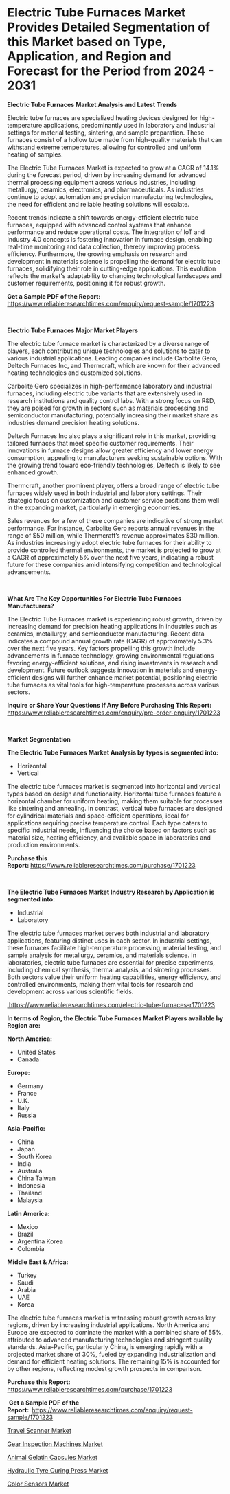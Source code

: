 <p><h1>Electric Tube Furnaces Market Provides Detailed Segmentation of this Market based on Type, Application, and Region and Forecast for the Period from 2024 - 2031</h1></p><p><strong>Electric Tube Furnaces Market Analysis and Latest Trends</strong></p>
<p><p>Electric tube furnaces are specialized heating devices designed for high-temperature applications, predominantly used in laboratory and industrial settings for material testing, sintering, and sample preparation. These furnaces consist of a hollow tube made from high-quality materials that can withstand extreme temperatures, allowing for controlled and uniform heating of samples.</p><p>The Electric Tube Furnaces Market is expected to grow at a CAGR of 14.1% during the forecast period, driven by increasing demand for advanced thermal processing equipment across various industries, including metallurgy, ceramics, electronics, and pharmaceuticals. As industries continue to adopt automation and precision manufacturing technologies, the need for efficient and reliable heating solutions will escalate.</p><p>Recent trends indicate a shift towards energy-efficient electric tube furnaces, equipped with advanced control systems that enhance performance and reduce operational costs. The integration of IoT and Industry 4.0 concepts is fostering innovation in furnace design, enabling real-time monitoring and data collection, thereby improving process efficiency. Furthermore, the growing emphasis on research and development in materials science is propelling the demand for electric tube furnaces, solidifying their role in cutting-edge applications. This evolution reflects the market's adaptability to changing technological landscapes and customer requirements, positioning it for robust growth.</p></p>
<p><strong>Get a Sample PDF of the Report:&nbsp;</strong> <a href="https://www.reliableresearchtimes.com/enquiry/request-sample/1701223?utm_campaign=1776&utm_medium=2&utm_source=Github&utm_content=ia&utm_term=21102024&utm_id=electric-tube-furnaces">https://www.reliableresearchtimes.com/enquiry/request-sample/1701223</a></p>
<p>&nbsp;</p>
<p><strong>Electric Tube Furnaces Major Market Players</strong></p>
<p><p>The electric tube furnace market is characterized by a diverse range of players, each contributing unique technologies and solutions to cater to various industrial applications. Leading companies include Carbolite Gero, Deltech Furnaces Inc, and Thermcraft, which are known for their advanced heating technologies and customized solutions.</p><p>Carbolite Gero specializes in high-performance laboratory and industrial furnaces, including electric tube variants that are extensively used in research institutions and quality control labs. With a strong focus on R&D, they are poised for growth in sectors such as materials processing and semiconductor manufacturing, potentially increasing their market share as industries demand precision heating solutions.</p><p>Deltech Furnaces Inc also plays a significant role in this market, providing tailored furnaces that meet specific customer requirements. Their innovations in furnace designs allow greater efficiency and lower energy consumption, appealing to manufacturers seeking sustainable options. With the growing trend toward eco-friendly technologies, Deltech is likely to see enhanced growth.</p><p>Thermcraft, another prominent player, offers a broad range of electric tube furnaces widely used in both industrial and laboratory settings. Their strategic focus on customization and customer service positions them well in the expanding market, particularly in emerging economies.</p><p>Sales revenues for a few of these companies are indicative of strong market performance. For instance, Carbolite Gero reports annual revenues in the range of $50 million, while Thermcraft’s revenue approximates $30 million. As industries increasingly adopt electric tube furnaces for their ability to provide controlled thermal environments, the market is projected to grow at a CAGR of approximately 5% over the next five years, indicating a robust future for these companies amid intensifying competition and technological advancements.</p></p>
<p>&nbsp;</p>
<p><strong>What Are The Key Opportunities For Electric Tube Furnaces Manufacturers?</strong></p>
<p><p>The Electric Tube Furnaces market is experiencing robust growth, driven by increasing demand for precision heating applications in industries such as ceramics, metallurgy, and semiconductor manufacturing. Recent data indicates a compound annual growth rate (CAGR) of approximately 5.3% over the next five years. Key factors propelling this growth include advancements in furnace technology, growing environmental regulations favoring energy-efficient solutions, and rising investments in research and development. Future outlook suggests innovation in materials and energy-efficient designs will further enhance market potential, positioning electric tube furnaces as vital tools for high-temperature processes across various sectors.</p></p>
<p><strong>Inquire or Share Your Questions If Any Before Purchasing This Report:</strong> <a href="https://www.reliableresearchtimes.com/enquiry/pre-order-enquiry/1701223?utm_campaign=1776&utm_medium=2&utm_source=Github&utm_content=ia&utm_term=21102024&utm_id=electric-tube-furnaces">https://www.reliableresearchtimes.com/enquiry/pre-order-enquiry/1701223</a></p>
<p>&nbsp;</p>
<p><strong>Market Segmentation</strong></p>
<p><strong>The Electric Tube Furnaces Market Analysis by types is segmented into:</strong></p>
<p><ul><li>Horizontal</li><li>Vertical</li></ul></p>
<p><p>The electric tube furnaces market is segmented into horizontal and vertical types based on design and functionality. Horizontal tube furnaces feature a horizontal chamber for uniform heating, making them suitable for processes like sintering and annealing. In contrast, vertical tube furnaces are designed for cylindrical materials and space-efficient operations, ideal for applications requiring precise temperature control. Each type caters to specific industrial needs, influencing the choice based on factors such as material size, heating efficiency, and available space in laboratories and production environments.</p></p>
<p><strong>Purchase this Report:&nbsp;</strong><a href="https://www.reliableresearchtimes.com/purchase/1701223?utm_campaign=1776&utm_medium=2&utm_source=Github&utm_content=ia&utm_term=21102024&utm_id=electric-tube-furnaces">https://www.reliableresearchtimes.com/purchase/1701223</a></p>
<p>&nbsp;</p>
<p><strong>The Electric Tube Furnaces Market Industry Research by Application is segmented into:</strong></p>
<p><ul><li>Industrial</li><li>Laboratory</li></ul></p>
<p><p>The electric tube furnaces market serves both industrial and laboratory applications, featuring distinct uses in each sector. In industrial settings, these furnaces facilitate high-temperature processing, material testing, and sample analysis for metallurgy, ceramics, and materials science. In laboratories, electric tube furnaces are essential for precise experiments, including chemical synthesis, thermal analysis, and sintering processes. Both sectors value their uniform heating capabilities, energy efficiency, and controlled environments, making them vital tools for research and development across various scientific fields.</p></p>
<p><a href="https://www.reliableresearchtimes.com/electric-tube-furnaces-r1701223?utm_campaign=1776&utm_medium=2&utm_source=Github&utm_content=ia&utm_term=21102024&utm_id=electric-tube-furnaces">&nbsp;https://www.reliableresearchtimes.com/electric-tube-furnaces-r1701223</a></p>
<p><strong>In terms of Region, the Electric Tube Furnaces Market Players available by Region are:</strong></p>
<p>
    <p> <strong> North America: </strong>
        <ul>
            <li>United States</li>
            <li>Canada</li>
        </ul>
        </p> 
    <p> <strong> Europe: </strong>
        <ul>
            <li>Germany</li>
            <li>France</li>
            <li>U.K.</li>
            <li>Italy</li>
            <li>Russia</li>
        </ul>
        </p> 
    <p> <strong> Asia-Pacific: </strong>
        <ul>
            <li>China</li>
            <li>Japan</li>
            <li>South Korea</li>
            <li>India</li>
            <li>Australia</li>
            <li>China Taiwan</li>
            <li>Indonesia</li>
            <li>Thailand</li>
            <li>Malaysia</li>
        </ul>
        </p> 
    <p> <strong> Latin America: </strong>
        <ul>
            <li>Mexico</li>
            <li>Brazil</li>
            <li>Argentina Korea</li>
            <li>Colombia</li>
        </ul>
        </p> 
    <p> <strong> Middle East & Africa: </strong>
        <ul>
            <li>Turkey</li>
            <li>Saudi</li>
            <li>Arabia</li>
            <li>UAE</li>
            <li>Korea</li>
        </ul>
    </p>
    </p>
<p><p>The electric tube furnaces market is witnessing robust growth across key regions, driven by increasing industrial applications. North America and Europe are expected to dominate the market with a combined share of 55%, attributed to advanced manufacturing technologies and stringent quality standards. Asia-Pacific, particularly China, is emerging rapidly with a projected market share of 30%, fueled by expanding industrialization and demand for efficient heating solutions. The remaining 15% is accounted for by other regions, reflecting modest growth prospects in comparison.</p></p>
<p><strong>Purchase this Report: </strong><a href="https://www.reliableresearchtimes.com/purchase/1701223?utm_campaign=1776&utm_medium=2&utm_source=Github&utm_content=ia&utm_term=21102024&utm_id=electric-tube-furnaces">https://www.reliableresearchtimes.com/purchase/1701223</a></p>
<p>&nbsp;<strong>Get a Sample PDF of the Report:&nbsp;&nbsp;</strong><a href="https://www.reliableresearchtimes.com/enquiry/request-sample/1701223?utm_campaign=1776&utm_medium=2&utm_source=Github&utm_content=ia&utm_term=21102024&utm_id=electric-tube-furnaces">https://www.reliableresearchtimes.com/enquiry/request-sample/1701223</a></p>
<p><strong></strong></p>
<p><p><a href="https://www.linkedin.com/pulse/emerging-opportunities-challenges-global-travel-scanner-market-rmm6e?utm_campaign=1776&utm_medium=2&utm_source=Github&utm_content=ia&utm_term=21102024&utm_id=electric-tube-furnaces">Travel Scanner Market</a></p><p><a href="https://www.linkedin.com/pulse/gear-inspection-machines-industry-forecast-market-shifts-strategic-hm1qe?utm_campaign=1776&utm_medium=2&utm_source=Github&utm_content=ia&utm_term=21102024&utm_id=electric-tube-furnaces">Gear Inspection Machines Market</a></p><p><a href="https://github.com/haydee0czminge/Market-Research-Report-List-1/blob/main/animal-gelatin-capsules-market.md?utm_campaign=1776&utm_medium=2&utm_source=Github&utm_content=ia&utm_term=21102024&utm_id=electric-tube-furnaces">Animal Gelatin Capsules Market</a></p><p><a href="https://www.linkedin.com/pulse/hydraulic-tyre-curing-press-market-report-product-type-xlcme?utm_campaign=1776&utm_medium=2&utm_source=Github&utm_content=ia&utm_term=21102024&utm_id=electric-tube-furnaces">Hydraulic Tyre Curing Press Market</a></p><p><a href="https://www.linkedin.com/pulse/color-sensors-market-revolution-2024-2031-trends-shaping-v68he?utm_campaign=1776&utm_medium=2&utm_source=Github&utm_content=ia&utm_term=21102024&utm_id=electric-tube-furnaces">Color Sensors Market</a></p></p>